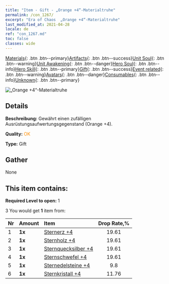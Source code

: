 ```yaml
---
title: "Item - Gift - „Orange +4“-Materialtruhe"
permalink: /con_1267/
excerpt: "Era of Chaos  „Orange +4“-Materialtruhe"
last_modified_at: 2021-04-28
locale: de
ref: "con_1267.md"
toc: false
classes: wide
---
```

 [Materials](/ItemsDE/){: .btn .btn--primary}[Artifacts](/ItemsDE/Artifacts/){: .btn .btn--success}[Unit Soul](/ItemsDE/UnitSoul/){: .btn .btn--warning}[Unit Awakening](/ItemsDE/UnitAwakening/){: .btn .btn--danger}[Hero Soul](/ItemsDE/HeroSoul/){: .btn .btn--info}[Hero Skill](/ItemsDE/HeroSkill/){: .btn .btn--primary}[Gift](/ItemsDE/Gift/){: .btn .btn--success}[Event related](/ItemsDE/Events/){: .btn .btn--warning}[Avatars](/ItemsDE/Avatars/){: .btn .btn--danger}[Consumables](/ItemsDE/Consumables/){: .btn .btn--info}[Unknown](/ItemsDE/Unknown/){: .btn .btn--primary}

 ![„Orange +4“-Materialtruhe](/images/t/i_304002.png)

## Details
 **Beschreibung:** Gewährt einen zufälligen Ausrüstungsaufwertungsgegenstand (Orange +4).

 **Quality:** <span style="color: #FF8C00">OK</span>

 **Type:** Gift

## Gather

  None

## This item contains:

 **Required Level to open:** 1

 3 You would get **1** item  from:

  | Nr | Amount |     Item    | Drop Rate,% |
  |:---|:-------|:------------|:---------:|
  | 1 |  **1x** | [Sternerz +4](/ItemsDE/mat_89/) | 19.61 | 
  | 2 |  **1x** | [Sternholz +4](/ItemsDE/mat_90/) | 19.61 | 
  | 3 |  **1x** | [Sternquecksilber +4](/ItemsDE/mat_91/) | 19.61 | 
  | 4 |  **1x** | [Sternschwefel +4](/ItemsDE/mat_92/) | 19.61 | 
  | 5 |  **1x** | [Sternedelsteine +4](/ItemsDE/mat_93/) | 9.8 | 
  | 6 |  **1x** | [Sternkristall +4](/ItemsDE/mat_94/) | 11.76 | 
